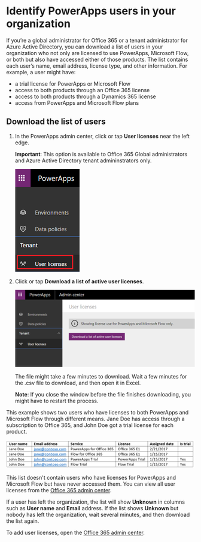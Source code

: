 <properties
    pageTitle="View user licenses | Microsoft PowerApps"
    description="Administrators can download a list of user licenses for PowerApps and Microsoft Flow"
    services=""
    suite="powerapps"
    documentationCenter="na"
    authors="manasmamsft"
    manager="anneta"
    editor=""
    tags=""/>
<tags
    ms.service="powerapps"
    ms.devlang="na"
    ms.topic="article"
    ms.tgt_pltfrm="na"
    ms.workload="na"
    ms.date="05/02/2017"
    ms.author="manasma"/>

# Identify PowerApps users in your organization #
If you’re a global administrator for Office 365 or a tenant administrator for Azure Active Directory, you can download a list of users in your organization who not only are licensed to use PowerApps, Microsoft Flow, or both but also have accessed either of those products. The list contains each user’s name, email address, license type, and other information. For example, a user might have:

- a trial license for PowerApps or Microsoft Flow
- access to both products through an Office 365 license
- access to both products through a Dynamics 365 license
- access from PowerApps and Microsoft Flow plans

## Download the list of users ##
1. In the PowerApps admin center, click or tap **User licenses** near the left edge.

	**Important**: This option is available to Office 365 Global administrators and Azure Active Directory tenant admininstrators only.

	![File and Share](./media/admin-view-user-licenses/leftnav.png)

1. Click or tap **Download a list of active user licenses**.

	![File and Share](./media/admin-view-user-licenses/download-list.png)

	The file might take a few minutes to download. Wait a few minutes for the .csv file to download, and then open it in Excel.

	**Note**: If you close the window before the file finishes downloading, you might have to restart the process.

This example shows two users who have licenses to both PowerApps and Microsoft Flow through different means. Jane Doe has access through a subscription to Office 365, and John Doe got a trial license for each product.

![File and Share](./media/admin-view-user-licenses/table2.png)

This list doesn't contain users who have licenses for PowerApps and Microsoft Flow but have never accessed them. You can view all user licenses from the [Office 365 admin center][1].

If a user has left the organization, the list will show **Unknown** in columns such as **User name** and **Email** address. If the list shows **Unknown** but nobody has left the organization, wait several minutes, and then download the list again.

To add user licenses, open the [Office 365 admin center][1].

<!--Reference links in article-->
[1]:https://support.office.com/article/Assign-or-remove-licenses-for-Office-365-for-business-997596b5-4173-4627-b915-36abac6786dc
